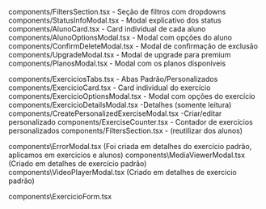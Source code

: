 components/FiltersSection.tsx - Seção de filtros com dropdowns
components/StatusInfoModal.tsx - Modal explicativo dos status
components/AlunoCard.tsx - Card individual de cada aluno
components/AlunoOptionsModal.tsx - Modal com opções do aluno
components/ConfirmDeleteModal.tsx - Modal de confirmação de exclusão
components/UpgradeModal.tsx - Modal de upgrade para premium
components/PlanosModal.tsx - Modal com os planos disponíveis


components/ExerciciosTabs.tsx - Abas Padrão/Personalizados
components/ExercicioCard.tsx - Card individual do exercício
components/ExercicioOptionsModal.tsx - Modal com opções do exercício
components/ExercicioDetailsModal.tsx -Detalhes (somente leitura)
components/CreatePersonalizedExerciseModal.tsx -Criar/editar personalizado
components/ExerciseCounter.tsx - Contador de exercícios personalizados
components/FiltersSection.tsx - (reutilizar dos alunos)

components\ErrorModal.tsx (Foi criada em detalhes do exercício padrão, aplicamos em exercicios e alunos)
components\MediaViewerModal.tsx (Criado em detalhes de exercício padrão)
components\VideoPlayerModal.tsx (Criado em detalhes de exercício padrão)




components\ExercicioForm.tsx